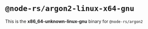 # `@node-rs/argon2-linux-x64-gnu`

This is the **x86_64-unknown-linux-gnu** binary for `@node-rs/argon2`

